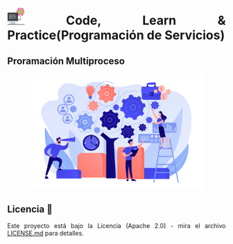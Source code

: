 <div align="justify">

# <img src=../../../images/computer.png width="40"> Code, Learn & Practice(Programación de Servicios)

## Proramación Multiproceso

<div align="center">

<img src=images/procesos.png width="400">

</div>

## Licencia 📄

Este proyecto está bajo la Licencia (Apache 2.0) - mira el archivo [LICENSE.md]([../../../LICENSE.md](https://github.com/jpexposito/code-learn-practice/blob/main/LICENSE)) para detalles.

</div>